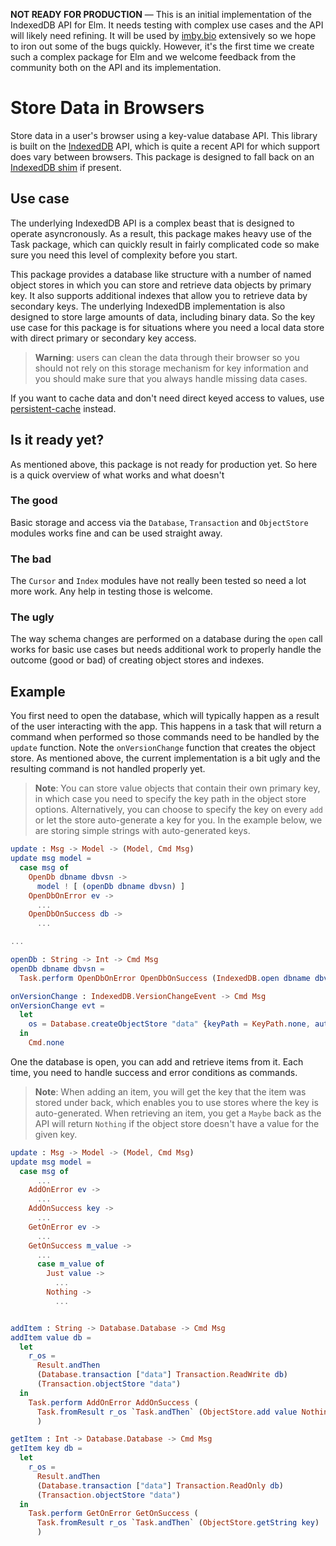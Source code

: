 **NOT READY FOR PRODUCTION** &mdash; This is an initial implementation of the
IndexedDB API for Elm. It needs testing with complex use cases and the API
will likely need refining. It will be used by [imby.bio](http://www.imby.bio/)
extensively so we hope to iron out some of the bugs quickly. However, it's the
first time we create such a complex package for Elm and we welcome feedback
from the community both on the API and its implementation.

# Store Data in Browsers

Store data in a user's browser using a key-value database API. This library is
built on the [IndexedDB](https://developer.mozilla.org/en-US/docs/Web/API/IndexedDB_API)
API, which is quite a recent API for which support does vary between browsers.
This package is designed to fall back on an
[IndexedDB shim](https://github.com/axemclion/IndexedDBShim) if present.

## Use case

The underlying IndexedDB API is a complex beast that is designed to operate
asyncronously. As a result, this package makes heavy use of the Task package,
which can quickly result in fairly complicated code so make sure you need
this level of complexity before you start.

This package provides a database like structure with a number of named object
stores in which you can store and retrieve data objects by primary key. It
also supports additional indexes that allow you to retrieve data by secondary
keys. The underlying IndexedDB implementation is also designed to store
large amounts of data, including binary data. So the key use case for this
package is for situations where you need a local data store with direct
primary or secondary key access.

> **Warning**: users can clean the data through their browser so you should
not rely on this storage mechanism for key information and you should make
sure that you always handle missing data cases.

If you want to cache data and don't need direct keyed access to values, use
[persistent-cache](https://github.com/elm-lang/persistent-cache) instead.

## Is it ready yet?

As mentioned above, this package is not ready for production yet. So here is a
quick overview of what works and what doesn't

### The good

Basic storage and access via the `Database`, `Transaction` and `ObjectStore`
modules works fine and can be used straight away.

### The bad

The `Cursor` and `Index` modules have not really been tested so need a lot
more work. Any help in testing those is welcome.

### The ugly

The way schema changes are performed on a database during the `open` call
works for basic use cases but needs additional work to properly handle the
outcome (good or bad) of creating object stores and indexes.

## Example

You first need to open the database, which will typically happen as a result
of the user interacting with the app. This happens in a task that will return
a command when performed so those commands need to be handled by the `update`
function. Note the `onVersionChange` function that creates the object store.
As mentioned above, the current implementation is a bit ugly and the resulting
command is not handled properly yet.

> **Note**: You can store value objects that contain their own primary key, in
which case you need to specify the key path in the object store options.
Alternatively, you can choose to specify the key on every `add` or let the store
auto-generate a key for you. In the example below, we are storing simple strings
with auto-generated keys.

```elm
update : Msg -> Model -> (Model, Cmd Msg)
update msg model =
  case msg of
    OpenDb dbname dbvsn ->
      model ! [ (openDb dbname dbvsn) ]
    OpenDbOnError ev ->
      ...
    OpenDbOnSuccess db ->
      ...

...

openDb : String -> Int -> Cmd Msg
openDb dbname dbvsn =
  Task.perform OpenDbOnError OpenDbOnSuccess (IndexedDB.open dbname dbvsn onVersionChange)

onVersionChange : IndexedDB.VersionChangeEvent -> Cmd Msg
onVersionChange evt =
  let
    os = Database.createObjectStore "data" {keyPath = KeyPath.none, autoIncrement = True} evt.db
  in
    Cmd.none
```

One the database is open, you can add and retrieve items from it. Each time,
you need to handle success and error conditions as commands.

> **Note**: When adding an item, you will get the key that the item was stored under
back, which enables you to use stores where the key is auto-generated.
When retrieving an item, you get a `Maybe` back as the API will return `Nothing`
if the object store doesn't have a value for the given key.

```elm
update : Msg -> Model -> (Model, Cmd Msg)
update msg model =
  case msg of
      ...
    AddOnError ev ->
      ...
    AddOnSuccess key ->
      ...
    GetOnError ev ->
      ...
    GetOnSuccess m_value ->
      ...
      case m_value of
        Just value ->
          ...
        Nothing ->
          ...


addItem : String -> Database.Database -> Cmd Msg
addItem value db =
  let
    r_os =
      Result.andThen
      (Database.transaction ["data"] Transaction.ReadWrite db)
      (Transaction.objectStore "data")
  in
    Task.perform AddOnError AddOnSuccess (
      Task.fromResult r_os `Task.andThen` (ObjectStore.add value Nothing)
      )

getItem : Int -> Database.Database -> Cmd Msg
getItem key db =
  let
    r_os =
      Result.andThen
      (Database.transaction ["data"] Transaction.ReadOnly db)
      (Transaction.objectStore "data")
  in
    Task.perform GetOnError GetOnSuccess (
      Task.fromResult r_os `Task.andThen` (ObjectStore.getString key)
      )
```
